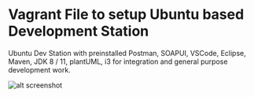 # Vagrant File to setup Ubuntu based Development Station

Ubuntu Dev Station with preinstalled Postman, SOAPUI, VSCode, Eclipse, Maven, JDK 8 / 11, plantUML, i3 for integration and general purpose development work.

![alt screenshot](https://i.imgur.com/fPtLKbR.png)
